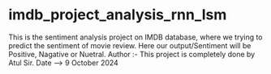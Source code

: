 # imdb_project_analysis_rnn_lsm
This is the sentiment analysis project on IMDB database, where we trying to predict the sentiment of movie review. Here our output/Sentiment will be Positive, Nagative or Nuetral.
Author :- This project is completely done by Atul Sir.
Date --> 9 October 2024

